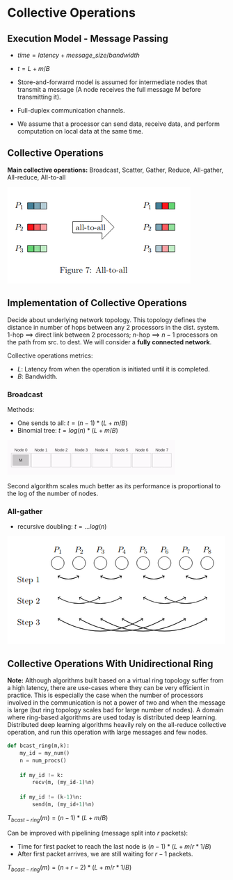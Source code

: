 # Collective Operations

## Execution Model - Message Passing

 - $time = latency + message\_size / bandwidth$

 - $t = L + m/B$

 - Store-and-forwarrd model is assumed for intermediate nodes that transmit a message (A node receives the full message M before transmitting it).

 - Full-duplex communication channels.

 - We assume that a processor can send data, receive data, and perform computation on local data at the same time.

## Collective Operations

**Main collective operations:** Broadcast, Scatter, Gather, Reduce, All-gather, All-reduce, All-to-all

![alt text](all_to_all.png)

## Implementation of Collective Operations

Decide about underlying network topology. This topology defines the distance in number of hops between any 2 processors in the dist. system. 1-hop $\implies$ direct link between 2 processors; $n$-hop $\implies$ $n-1$ processors on the path from src. to dest. We will consider a  **fully connected network**.

Collective operations metrics:
 - $L$: Latency from when the operation is initiated until it is completed.
 - $B$: Bandwidth.

### Broadcast
Methods:
 - One sends to all: $t = (n-1) * (L + m/B)$
 - Binomial tree: $t = log(n) * (L + m/B)$

![alt text](binomial.gif)

Second algorithm scales much better as its performance is proportional to the log of the number of nodes.

### All-gather
- recursive doubling: $t = ... log(n)$

![alt text](recursive_doubling.png)

## Collective Operations With Unidirectional Ring

**Note:** Although algorithms built based on a virtual ring topology suffer from a high latency, there are use-cases where they can be very efficient in practice. This is especially the case when the number of processors involved in the communication is not a power of two and when the message is large (but ring topology scales bad for large number of nodes). A domain where ring-based algorithms are used today is distributed deep learning. Distributed deep learning algorithms heavily rely on the all-reduce collective operation, and run this operation with large messages and few nodes.

```python
def bcast_ring(m,k):
    my_id = my_num()
    n = num_procs()

    if my_id != k:
        recv(m, (my_id-1)%n)

    if my_id != (k-1)%n:
        send(m, (my_id+1)%n)
```

$T_{bcast-ring}(m) = (n-1)*(L+m/B)$

Can be improved with pipelining (message split into $r$ packets):
- Time for first packet to reach the last node is $(n-1)*(L+m/r*1/B)$
- After first packet arrives, we are still waiting for $r-1$ packets.

$T_{bcast-ring}(m) = (n+r-2)*(L+m/r*1/B)$
